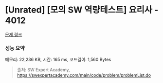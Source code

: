 # [Unrated] [모의 SW 역량테스트] 요리사 - 4012 

[문제 링크](https://swexpertacademy.com/main/code/problem/problemDetail.do?contestProbId=AWIeUtVakTMDFAVH) 

### 성능 요약

메모리: 22,236 KB, 시간: 165 ms, 코드길이: 1,560 Bytes



> 출처: SW Expert Academy, https://swexpertacademy.com/main/code/problem/problemList.do